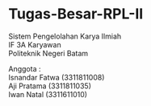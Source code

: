 # Tugas-Besar-RPL-II
Sistem Pengelolahan Karya Ilmiah <br>
IF 3A Karyawan <br>
Politeknik Negeri Batam <br>

Anggota : <br>
Isnandar Fatwa (3311811008) <br>
Aji Pratama (3311811035) <br>
Iwan Natal (3311611010) <br>
